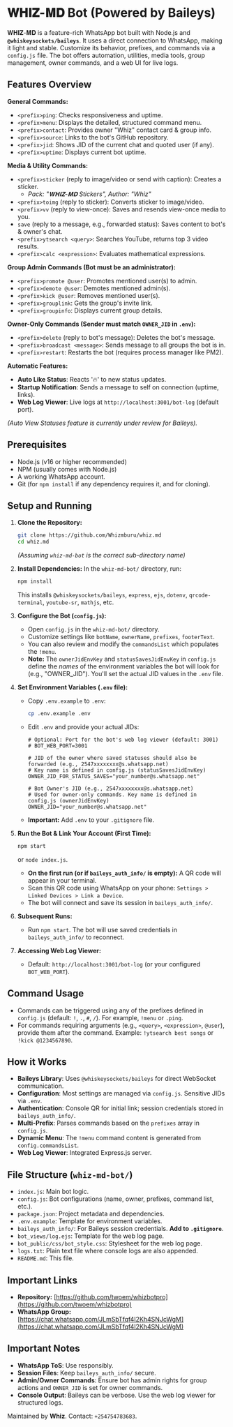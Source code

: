 # 𝐖𝐇𝐈𝐙-𝐌𝐃 Bot (Powered by Baileys)

𝐖𝐇𝐈𝐙-𝐌𝐃 is a feature-rich WhatsApp bot built with Node.js and **`@whiskeysockets/baileys`**. It uses a direct connection to WhatsApp, making it light and stable. Customize its behavior, prefixes, and commands via a `config.js` file. The bot offers automation, utilities, media tools, group management, owner commands, and a web UI for live logs.

## Features Overview

**General Commands:**
*   `<prefix>ping`: Checks responsiveness and uptime.
*   `<prefix>menu`: Displays the detailed, structured command menu.
*   `<prefix>contact`: Provides owner "Whiz" contact card & group info.
*   `<prefix>source`: Links to the bot's GitHub repository.
*   `<prefix>jid`: Shows JID of the current chat and quoted user (if any).
*   `<prefix>uptime`: Displays current bot uptime.

**Media & Utility Commands:**
*   `<prefix>sticker` (reply to image/video or send with caption): Creates a sticker.
    *   _Pack: "𝐖𝐇𝐈𝐙-𝐌𝐃 Stickers", Author: "Whiz"_
*   `<prefix>toimg` (reply to sticker): Converts sticker to image/video.
*   `<prefix>vv` (reply to view-once): Saves and resends view-once media to you.
*   `save` (reply to a message, e.g., forwarded status): Saves content to bot's & owner's chat.
*   `<prefix>ytsearch <query>`: Searches YouTube, returns top 3 video results.
*   `<prefix>calc <expression>`: Evaluates mathematical expressions.

**Group Admin Commands (Bot must be an administrator):**
*   `<prefix>promote @user`: Promotes mentioned user(s) to admin.
*   `<prefix>demote @user`: Demotes mentioned admin(s).
*   `<prefix>kick @user`: Removes mentioned user(s).
*   `<prefix>grouplink`: Gets the group's invite link.
*   `<prefix>groupinfo`: Displays current group details.

**Owner-Only Commands (Sender must match `OWNER_JID` in `.env`):**
*   `<prefix>delete` (reply to bot's message): Deletes the bot's message.
*   `<prefix>broadcast <message>`: Sends message to all groups the bot is in.
*   `<prefix>restart`: Restarts the bot (requires process manager like PM2).

**Automatic Features:**
*   **Auto Like Status**: Reacts '🔥' to new status updates.
*   **Startup Notification**: Sends a message to self on connection (uptime, links).
*   **Web Log Viewer**: Live logs at `http://localhost:3001/bot-log` (default port).

*(Auto View Statuses feature is currently under review for Baileys).*

## Prerequisites

*   Node.js (v16 or higher recommended)
*   NPM (usually comes with Node.js)
*   A working WhatsApp account.
*   Git (for `npm install` if any dependency requires it, and for cloning).

## Setup and Running

1.  **Clone the Repository:**
    ```bash
    git clone https://github.com/Whizmburu/whiz.md
    cd whiz.md
    ```
    *(Assuming `whiz-md-bot` is the correct sub-directory name)*

2.  **Install Dependencies:**
    In the `whiz-md-bot/` directory, run:
    ```bash
    npm install
    ```
    This installs `@whiskeysockets/baileys`, `express`, `ejs`, `dotenv`, `qrcode-terminal`, `youtube-sr`, `mathjs`, etc.

3.  **Configure the Bot (`config.js`):**
    *   Open `config.js` in the `whiz-md-bot/` directory.
    *   Customize settings like `botName`, `ownerName`, `prefixes`, `footerText`.
    *   You can also review and modify the `commandsList` which populates the `!menu`.
    *   **Note:** The `ownerJidEnvKey` and `statusSavesJidEnvKey` in `config.js` define the *names* of the environment variables the bot will look for (e.g., "OWNER_JID"). You'll set the actual JID values in the `.env` file.

4.  **Set Environment Variables (`.env` file):**
    *   Copy `.env.example` to `.env`:
        ```bash
        cp .env.example .env
        ```
    *   Edit `.env` and provide your actual JIDs:
        ```env
        # Optional: Port for the bot's web log viewer (default: 3001)
        # BOT_WEB_PORT=3001

        # JID of the owner where saved statuses should also be forwarded (e.g., 2547xxxxxxxx@s.whatsapp.net)
        # Key name is defined in config.js (statusSavesJidEnvKey)
        OWNER_JID_FOR_STATUS_SAVES="your_number@s.whatsapp.net"

        # Bot Owner's JID (e.g., 2547xxxxxxxx@s.whatsapp.net)
        # Used for owner-only commands. Key name is defined in config.js (ownerJidEnvKey)
        OWNER_JID="your_number@s.whatsapp.net"
        ```
    *   **Important:** Add `.env` to your `.gitignore` file.

5.  **Run the Bot & Link Your Account (First Time):**
    ```bash
    npm start
    ```
    or `node index.js`.
    *   **On the first run (or if `baileys_auth_info/` is empty):** A QR code will appear in your terminal.
    *   Scan this QR code using WhatsApp on your phone: `Settings > Linked Devices > Link a Device`.
    *   The bot will connect and save its session in `baileys_auth_info/`.

6.  **Subsequent Runs:**
    *   Run `npm start`. The bot will use saved credentials in `baileys_auth_info/` to reconnect.

7.  **Accessing Web Log Viewer:**
    *   Default: `http://localhost:3001/bot-log` (or your configured `BOT_WEB_PORT`).

## Command Usage
*   Commands can be triggered using any of the prefixes defined in `config.js` (default: `!`, `.`, `#`, `/`). For example, `!menu` or `.ping`.
*   For commands requiring arguments (e.g., `<query>`, `<expression>`, `@user`), provide them after the command. Example: `!ytsearch best songs` or `!kick @1234567890`.

## How it Works
*   **Baileys Library**: Uses `@whiskeysockets/baileys` for direct WebSocket communication.
*   **Configuration**: Most settings are managed via `config.js`. Sensitive JIDs via `.env`.
*   **Authentication**: Console QR for initial link; session credentials stored in `baileys_auth_info/`.
*   **Multi-Prefix**: Parses commands based on the `prefixes` array in `config.js`.
*   **Dynamic Menu**: The `!menu` command content is generated from `config.commandsList`.
*   **Web Log Viewer**: Integrated Express.js server.

## File Structure (`whiz-md-bot/`)
*   `index.js`: Main bot logic.
*   `config.js`: Bot configurations (name, owner, prefixes, command list, etc.).
*   `package.json`: Project metadata and dependencies.
*   `.env.example`: Template for environment variables.
*   `baileys_auth_info/`: For Baileys session credentials. **Add to `.gitignore`**.
*   `bot_views/log.ejs`: Template for the web log page.
*   `bot_public/css/bot_style.css`: Stylesheet for the web log page.
*   `logs.txt`: Plain text file where console logs are also appended.
*   `README.md`: This file.

## Important Links
*   **Repository:** [https://github.com/twoem/whizbotpro](https://github.com/twoem/whizbotpro)
*   **WhatsApp Group:** [https://chat.whatsapp.com/JLmSbTfqf4I2Kh4SNJcWgM](https://chat.whatsapp.com/JLmSbTfqf4I2Kh4SNJcWgM)

## Important Notes
*   **WhatsApp ToS**: Use responsibly.
*   **Session Files**: Keep `baileys_auth_info/` secure.
*   **Admin/Owner Commands**: Ensure bot has admin rights for group actions and `OWNER_JID` is set for owner commands.
*   **Console Output**: Baileys can be verbose. Use the web log viewer for structured logs.

Maintained by **Whiz**. Contact: `+254754783683`.

